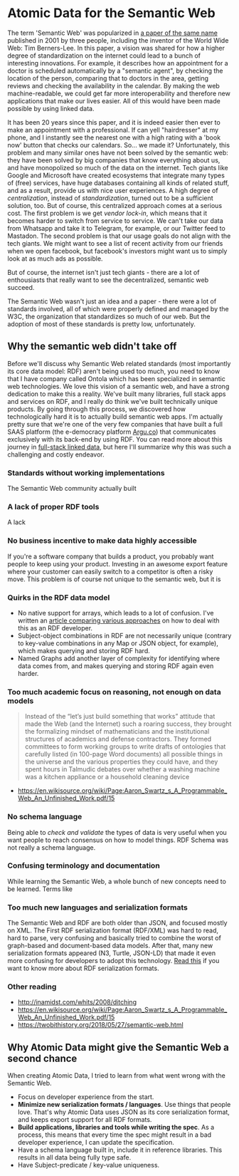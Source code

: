 # Atomic Data for the Semantic Web

The term 'Semantic Web' was popularized in [a paper of the same name](https://www-sop.inria.fr/acacia/cours/essi2006/Scientific%20American_%20Feature%20Article_%20The%20Semantic%20Web_%20May%202001.pdf) published in 2001 by three people, including the inventor of the World Wide Web: Tim Berners-Lee.
In this paper, a vision was shared for how a higher degree of standardization on the internet could lead to a bunch of interesting innovations.
For example, it describes how an appointment for a doctor is scheduled automatically by a "semantic agent", by checking the location of the person, comparing that to doctors in the area, getting reviews and checking the availability in the calendar.
By making the web machine-readable, we could get far more interoperability and therefore new applications that make our lives easier.
All of this would have been made possible by using linked data.

It has been 20 years since this paper, and it is indeed easier then ever to make an appointment with a professional.
If can yell "hairdresser" at my phone, and I instantly see the nearest one with a high rating with a 'book now' button that checks our calendars.
So... we made it?
Unfortunately, this problem and many similar ones have not been solved by the semantic web: they have been solved by big companies that know everything about us, and have monopolized so much of the data on the internet.
Tech giants like Google and Microsoft have created ecosystems that integrate many types of (free) services, have huge databases containing all kinds of related stuff, and as a result, provide us with nice user experiences.
A high degree of _centralization_, instead of _standardization_, turned out to be a sufficient solution, too.
But of course, this centralized approach comes at a serious cost.
The first problem is we get _vendor lock-in_, which means that it becomes harder to switch from service to service.
We can't take our data from Whatsapp and take it to Telegram, for example, or our Twitter feed to Mastadon.
The second problem is that our usage goals do not align with the tech giants.
We might want to see a list of recent activity from our friends when we open facebook, but facebook's investors might want us to simply look at as much ads as possible.

But of course, the internet isn't just tech giants - there are a lot of enthousiasts that really want to see the decentralized, semantic web succeed.

The Semantic Web wasn't just an idea and a paper - there were a lot of standards involved, all of which were properly defined and managed by the W3C, the organization that standardizes so much of our web.
But the adoption of most of these standards is pretty low, unfortunately.

## Why the semantic web didn't take off

Before we'll discuss why Semantic Web related standards (most importantly its core data model: RDF) aren't being used too much, you need to know that I have company called Ontola which has been specialized in semantic web technologies.
We love this vision of a semantic web, and have a strong dedication to make this a reality.
We've built many libraries, full stack apps and services on RDF, and I really do think we've built technically unique products.
By going through this process, we discovered how technologically hard it is to actually build semantic web apps.
I'm actually pretty sure that we're one of the very few companies that have built a full SAAS platform (the e-democracy platform [Argu.co](https://argu.co/)) that communicates exclusively with its back-end by using RDF.
You can read more about this journey in [full-stack linked data](https://ontola.io/blog/full-stack-linked-data/), but here I'll summarize why this was such a challenging and costly endeavor.

### Standards without working implementations

The Semantic Web community actually built

### A lack of proper RDF tools

A lack

### No business incentive to make data highly accessible

If you're a software company that builds a product, you probably want people to keep using your product.
Investing in an awesome export feature where your customer can easily switch to a competitor is often a risky move.
This problem is of course not unique to the semantic web, but it is

### Quirks in the RDF data model

- No native support for arrays, which leads to a lot of confusion. I've written an [article comparing various approaches](https://ontola.io/blog/ordered-data-in-rdf/) on how to deal with this as an RDF developer.
- Subject-object combinations in RDF are not necessarily unique (contrary to key-value combinations in any Map or JSON object, for example), which makes querying and storing RDF hard.
- Named Graphs add another layer of complexity for identifying where data comes from, and makes querying and storing RDF again even harder.

### Too much academic focus on reasoning, not enough on data models

> Instead of the “let’s just build something that works” attitude that made the Web (and the Internet) such a roaring success, they brought the formalizing mindset of mathematicians and the institutional structures of academics and defense contractors. They formed committees to form working groups to write drafts of ontologies that carefully listed (in 100-page Word documents) all possible things in the universe and the various properties they could have, and they spent hours in Talmudic debates over whether a washing machine was a kitchen appliance or a household cleaning device

- https://en.wikisource.org/wiki/Page:Aaron_Swartz_s_A_Programmable_Web_An_Unfinished_Work.pdf/15

### No schema language

Being able to _check and validate_ the types of data is very useful when you want people to reach consensus on how to model things.
RDF Schema was not really a schema language.

### Confusing terminology and documentation

While learning the Semantic Web, a whole bunch of new concepts need to be learned.
  Terms like

### Too much new languages and serialization formats

The Semantic Web and RDF are both older than JSON, and focused mostly on XML.
The First RDF serialization format (RDF/XML) was hard to read, hard to parse, very confusing and basically tried to combine the worst of graph-based and document-based data models.
After that, many new serialization formats appeared (N3, Turtle, JSON-LD) that made it even more confusing for developers to adopt this technology.
[Read this](https://ontola.io/blog/rdf-serialization-formats/) if you want to know more about RDF serialization formats.

### Other reading

- http://inamidst.com/whits/2008/ditching
- https://en.wikisource.org/wiki/Page:Aaron_Swartz_s_A_Programmable_Web_An_Unfinished_Work.pdf/15
- https://twobithistory.org/2018/05/27/semantic-web.html

## Why Atomic Data might give the Semantic Web a second chance

When creating Atomic Data, I tried to learn from what went wrong with the Semantic Web.

- Focus on developer experience from the start.
- **Minimize new serialization formats / languages**. Use things that people love. That's why Atomic Data uses JSON as its core serialization format, and keeps export support for all RDF formats.
- **Build applications, libraries and tools while writing the spec**. As a process, this means that every time the spec might result in a bad developer experience, I can update the specification.
- Have a schema language built in, include it in reference libraries. This results in all data being fully type safe.
- Have Subject-predicate / key-value uniqueness.
